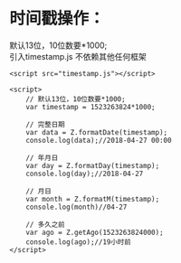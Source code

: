 # 时间戳操作：</br>
默认13位，10位数要*1000;</br>
引入timestamp.js 不依赖其他任何框架</br>

```
<script src="timestamp.js"></script>

<script>
	// 默认13位，10位数要*1000;
	var timestamp = 1523263824*1000;

	// 完整日期
	var data = Z.formatDate(timestamp);
	console.log(data);//2018-04-27 00:00

	// 年月日
	var day = Z.formatDay(timestamp);
	console.log(day);//2018-04-27

	// 月日
	var month = Z.formatM(timestamp);
	console.log(month)//04-27

	// 多久之前
	var ago = Z.getAgo(1523263824000);
	console.log(ago);//19小时前
</script>
```
